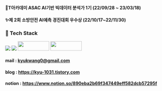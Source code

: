 
#### 🌱T아카데미 ASAC AI기반 빅데이터 분석가 1기 (22/09/28 ~ 23/03/18)

#### ✨제 2회 소방안전 AI예측 경진대회 우수상 (22/10/17~22/11/30)

### 🐔 Tech Stack

<img src="https://img.shields.io/badge/Python-feda03?style=for-the-badge&logo=python&logoColor=white">  <img src="https://img.shields.io/badge/Jupyter-f37626?style=for-the-badge&logo=python&logoColor=white"> <img src="https://img.shields.io/badge/MYSQL-4479A1?style=plastic-square&logo=MYSQL&logoColor=white" width="100" height="30"/>  <img src="https://img.shields.io/badge/tableau-e97627?style=plastic-square&logo=tableau&logoColor=white" width="100" height="30"/>



#### mail : kyukwang0@gmail.com
#### blog : https://kyu-1031.tistory.com
#### notion : https://www.notion.so/890eba2b69f347449eff582dcb57295f
